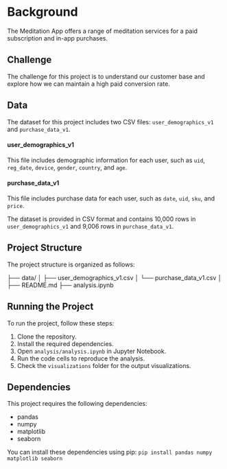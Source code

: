 # Background

The Meditation App offers a range of meditation services for a paid subscription and in-app purchases.

## Challenge

The challenge for this project is to understand our customer base and explore how we can maintain a high paid conversion rate.

## Data

The dataset for this project includes two CSV files: `user_demographics_v1` and `purchase_data_v1`.

#### user_demographics_v1
This file includes demographic information for each user, such as `uid`, `reg_date`, `device`, `gender`, `country`, and `age`.

#### purchase_data_v1
This file includes purchase data for each user, such as `date`, `uid`, `sku`, and `price`.

The dataset is provided in CSV format and contains 10,000 rows in `user_demographics_v1` and 9,006 rows in `purchase_data_v1`.

## Project Structure

The project structure is organized as follows:

├── data/
│ ├── user_demographics_v1.csv
│ └── purchase_data_v1.csv
│
├── README.md
├── analysis.ipynb


## Running the Project

To run the project, follow these steps:

1. Clone the repository.
2. Install the required dependencies.
3. Open `analysis/analysis.ipynb` in Jupyter Notebook.
4. Run the code cells to reproduce the analysis.
5. Check the `visualizations` folder for the output visualizations.

## Dependencies

This project requires the following dependencies:

- pandas
- numpy
- matplotlib
- seaborn

You can install these dependencies using pip:
`pip install pandas numpy matplotlib seaborn`

